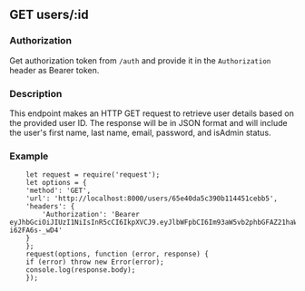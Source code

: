 ## GET users/:id

### Authorization

Get authorization token from `/auth` and provide it in the `Authorization` header as Bearer token.

### Description

This endpoint makes an HTTP GET request to retrieve user details based on the provided user ID. The response will be in JSON format and will include the user's first name, last name, email, password, and isAdmin status.

### Example
```
    let request = require('request');
    let options = {
    'method': 'GET',
    'url': 'http://localhost:8000/users/65e40da5c390b114451cebb5',
    'headers': {
        'Authorization': 'Bearer eyJhbGciOiJIUzI1NiIsInR5cCI6IkpXVCJ9.eyJlbWFpbCI6Im93aW5vb2phbGFAZ21haWwuY29tIiwiaWF0IjoxNzA5NDQzMjQ5LCJleHAiOjE3MTIwMzUyNDksInN1YiI6IjY1ZTBkYjdjYTBiMmUzNzVlMGIwYTY3MiJ9.z4rqgxDdbyv4sQWKn0xt9yUHXbNsnm-i62FA6s-_wD4'
    }
    };
    request(options, function (error, response) {
    if (error) throw new Error(error);
    console.log(response.body);
    });
```